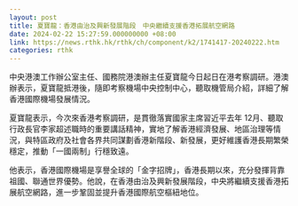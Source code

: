 ```yaml
---
layout: post
title: 夏寶龍：香港由治及興新發展階段　中央繼續支援香港拓展航空網路
date: 2024-02-22 15:27:59.000000000 +08:00
link: https://news.rthk.hk/rthk/ch/component/k2/1741417-20240222.htm
categories: rthk
---
```


中央港澳工作辦公室主任、國務院港澳辦主任夏寶龍今日起日在港考察調研。港澳辦表示，夏寶龍抵港後，隨即考察機場中央控制中心，聽取機管局介紹，詳細了解香港國際機場發展情況。

夏寶龍表示，今次來香港考察調研，是貫徹落實國家主席習近平去年 12月、聽取行政長官李家超述職時的重要講話精神，實地了解香港經濟發展、地區治理等情況，與特區政府及社會各界共同謀劃香港新階段、新發展，更好維護香港長期繁榮穩定，推動「一國兩制」行穩致遠。

他表示，香港國際機場是享譽全球的「金字招牌」，香港長期以來，充分發揮背靠祖國、聯通世界優勢。他說，在香港由治及興新發展階段，中央將繼續支援香港拓展航空網路，進一步鞏固並提升香港國際航空樞紐地位。
